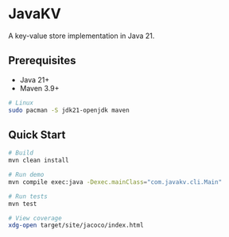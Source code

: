 # JavaKV

A key-value store implementation in Java 21.

## Prerequisites

- Java 21+
- Maven 3.9+

```bash
# Linux
sudo pacman -S jdk21-openjdk maven
```

## Quick Start

```bash
# Build
mvn clean install

# Run demo
mvn compile exec:java -Dexec.mainClass="com.javakv.cli.Main"

# Run tests
mvn test

# View coverage
xdg-open target/site/jacoco/index.html
```
